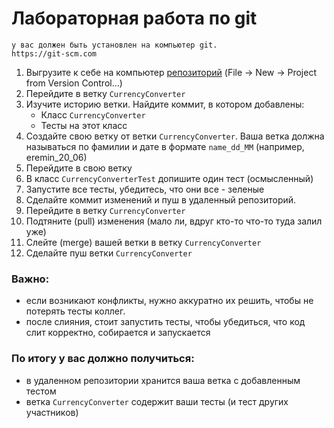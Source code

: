 # Лабораторная работа по git
```
у вас должен быть установлен на компьютер git.
https://git-scm.com
```

1. Выгрузите к себе на компьютер [репозиторий](https://github.com/EreminD/aqa-course) (File -> New -> Project from Version Control...)
2. Перейдите в ветку `CurrencyConverter`
3. Изучите историю ветки. Найдите коммит, в котором добавлены:
   - Класс `CurrencyConverter`
   - Тесты на этот класс
4. Создайте свою ветку от ветки `CurrencyConverter`. Ваша ветка должна называться по фамилии и дате в формате `name_dd_MM` (например, eremin_20_06)
5. Перейдите в свою ветку
6. В класс `CurrencyConverterTest` допишите один тест (осмысленный)
7. Запустите все тесты, убедитесь, что они все - зеленые
8. Сделайте коммит изменений и пуш в удаленный репозиторий.
9. Перейдите в ветку `CurrencyConverter`
10. Подтяните (pull) изменения (мало ли, вдруг кто-то что-то туда залил уже)
11. Слейте (merge) вашей ветки в ветку `CurrencyConverter`
12. Сделайте пуш ветки `CurrencyConverter`

### Важно:
- если возникают конфликты, нужно аккуратно их решить, чтобы не потерять тесты коллег. 
- после слияния, стоит запустить тесты, чтобы убедиться, что код слит корректно, собирается и запускается

### По итогу у вас должно получиться:
- в удаленном репозитории хранится ваша ветка с добавленным тестом
- ветка `CurrencyConverter` содержит ваши тесты (и тест других участников)

